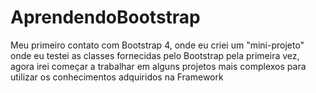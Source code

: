 # AprendendoBootstrap
Meu primeiro contato com Bootstrap 4, onde eu criei um "mini-projeto" onde eu testei as classes fornecidas pelo Bootstrap pela primeira vez, agora irei começar a trabalhar em alguns projetos mais complexos para utilizar os conhecimentos adquiridos na Framework
